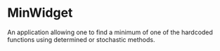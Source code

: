 # MinWidget
 An application allowing one to find a minimum of one of the hardcoded functions using determined or stochastic methods.
